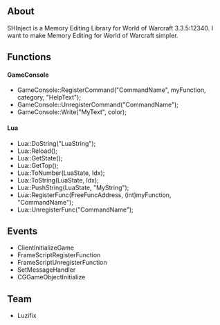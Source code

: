 ## About
SHInject is a Memory Editing Library for World of Warcraft 3.3.5:12340. I want to make Memory Editing for World of Warcraft simpler.

## Functions
#### GameConsole
* GameConsole::RegisterCommand("CommandName", myFunction, category, "HelpText");
* GameConsole::UnregisterCommand("CommandName");
* GameConsole::Write("MyText", color);

#### Lua
* Lua::DoString("LuaString");
* Lua::Reload();
* Lua::GetState();
* Lua::GetTop();
* Lua::ToNumber(LuaState, Idx);
* Lua::ToString(LuaState, Idx);
* Lua::PushString(LuaState, "MyString");
* Lua::RegisterFunc(FreeFuncAddress, (int)myFunction, "CommandName");
* Lua::UnregisterFunc("CommandName");

## Events
* ClientInitializeGame
* FrameScriptRegisterFunction
* FrameScriptUnregisterFunction
* SetMessageHandler
* CGGameObjectInitialize

## Team
* Luzifix
